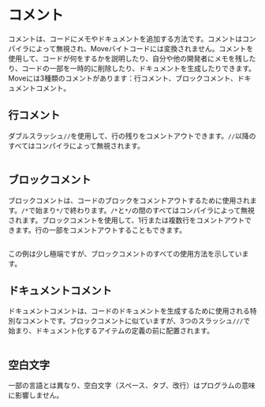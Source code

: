 # コメント

<!--

Chapter: Basic Syntax
Goal: Introduce comments.
Notes:
    - doc comments are used in docgen
    - only public members are documented
    - doc comments are placed in between attributes and the definition
    - doc comments are allowed for: modules, structs, functions, constants
    - give an example of how doc comments are translated
 -->

コメントは、コードにメモやドキュメントを追加する方法です。コメントはコンパイラによって無視され、Moveバイトコードには変換されません。コメントを使用して、コードが何をするかを説明したり、自分や他の開発者にメモを残したり、コードの一部を一時的に削除したり、ドキュメントを生成したりできます。Moveには3種類のコメントがあります：行コメント、ブロックコメント、ドキュメントコメント。

## 行コメント

ダブルスラッシュ`//`を使用して、行の残りをコメントアウトできます。`//`以降のすべてはコンパイラによって無視されます。

```move file=packages/samples/sources/move-basics/comments-line.move anchor=main

```

## ブロックコメント

ブロックコメントは、コードのブロックをコメントアウトするために使用されます。`/*`で始まり`*/`で終わります。`/*`と`*/`の間のすべてはコンパイラによって無視されます。ブロックコメントを使用して、1行または複数行をコメントアウトできます。行の一部をコメントアウトすることもできます。

```move file=packages/samples/sources/move-basics/comments-block.move anchor=main

```

この例は少し極端ですが、ブロックコメントのすべての使用方法を示しています。

## ドキュメントコメント

ドキュメントコメントは、コードのドキュメントを生成するために使用される特別なコメントです。ブロックコメントに似ていますが、3つのスラッシュ`///`で始まり、ドキュメント化するアイテムの定義の前に配置されます。

```move file=packages/samples/sources/move-basics/comments-doc.move anchor=main

```

## 空白文字

一部の言語とは異なり、空白文字（スペース、タブ、改行）はプログラムの意味に影響しません。

<!-- TODO: docgen, which members are in the documentation -->
